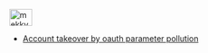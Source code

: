 
<a href="https://twitter.com/mekky49295157" target="blank"><img align="center" src="https://raw.githubusercontent.com/rahuldkjain/github-profile-readme-generator/master/src/images/icons/Social/twitter.svg" alt="mekky49295157" height="30" width="40" /></a>

 <ul>
  <li><a href="oauthparameterpollutionopenredirect">Account takeover by oauth parameter pollution</a></li>
  
</ul> 
